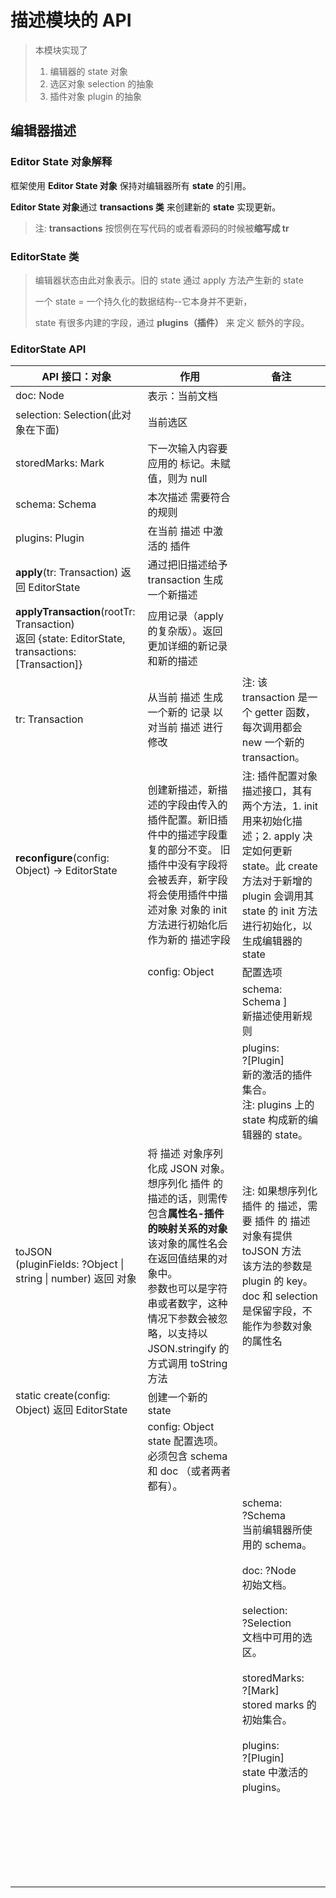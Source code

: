 # 描述模块的 API

> 本模块实现了
>
> 1. 编辑器的 state 对象
> 2. 选区对象 selection 的抽象
> 3. 插件对象 plugin 的抽象

## 编辑器描述

### Editor State 对象解释


框架使用 **Editor State 对象** 保持对编辑器所有 **state** 的引用。 

**Editor State 对象**通过 **transactions 类** 来创建新的 **state** 实现更新。

>  注: **transactions** 按惯例在写代码的或者看源码的时候被**缩写成 tr**

### EditorState 类

>  编辑器状态由此对象表示。旧的 state 通过 apply 方法产生新的 state
>
> 一个 state  = 一个持久化的数据结构--它本身并不更新，
>
> state 有很多内建的字段，通过 **plugins（插件）** 来 定义 额外的字段。

### EditorState API

| API 接口：对象                                               | 作用                                                         | 备注                                                         |
| ------------------------------------------------------------ | ------------------------------------------------------------ | ------------------------------------------------------------ |
| doc: Node                                                    | 表示：当前文档                                               |                                                              |
| selection: Selection(此对象在下面)                           | 当前选区                                                     |                                                              |
| storedMarks: Mark                                            | 下一次输入内容要应用的 标记。未赋值，则为 null               |                                                              |
| schema: Schema                                               | 本次描述 需要符合的规则                                      |                                                              |
| plugins:  Plugin                                             | 在当前 描述 中激活的 插件                                    |                                                              |
| **apply**(tr: Transaction) 返回 EditorState                  | 通过把旧描述给予 transaction 生成一个新描述                  |                                                              |
| **applyTransaction**(rootTr: Transaction) <br />返回 {state: EditorState, transactions: [Transaction]} | 应用记录（apply 的复杂版）。返回更加详细的新记录和新的描述   |                                                              |
| tr: Transaction                                              | 从当前 描述 生成一个新的 记录 以对当前 描述 进行修改         | 注: 该 transaction 是一个 getter 函数，每次调用都会 new 一个新的 transaction。 |
| **reconfigure**(config: Object) → EditorState                | 创建新描述，新描述的字段由传入的插件配置。新旧插件中的描述字段重复的部分不变。 旧插件中没有字段将会被丢弃，新字段将会使用插件中描述对象 对象的 init 方法进行初始化后作为新的 描述字段 | 注: 插件配置对象描述接口，其有两个方法，1. init 用来初始化描述；2. apply 决定如何更新 state。此 create 方法对于新增的 plugin 会调用其 state 的 init 方法进行初始化，以生成编辑器的 state |
|                                                              | config: Object                                               | 配置选项                                                     |
|                                                              |                                                              | schema: Schema  ]<br/>新描述使用新规则                       |
|                                                              |                                                              | plugins: ?⁠[Plugin]<br/>新的激活的插件集合。<br />注: plugins 上的 state 构成新的编辑器的 state。 |
| toJSON<br />(pluginFields: ?⁠Object<Plugin> \| string \| number) 返回 对象 | 将 描述 对象序列化成 JSON 对象。<br />想序列化 插件 的 描述的话，则需传包含**属性名-插件的映射关系的对象**<br />该对象的属性名会在返回值结果的对象中。<br />参数也可以是字符串或者数字，这种情况下参数会被忽略，以支持以 JSON.stringify 的方式调用 toString 方法 | 注: 如果想序列化 插件 的 描述，需要 插件 的 描述 对象有提供 toJSON 方法<br />该方法的参数是 plugin 的 key。doc 和 selection 是保留字段，不能作为参数对象的属性名 |
| static create(config: Object) 返回 EditorState               | 创建一个新的 state                                           |                                                              |
|                                                              | config: Object<br/>state 配置选项。必须包含 schema 和 doc （或者两者都有）。<br/> |                                                              |
|                                                              |                                                              | schema: ?⁠Schema<br/>当前编辑器所使用的 schema。<br/><br/>doc: ?⁠Node<br/>初始文档。<br/><br/>selection: ?⁠Selection<br/>文档中可用的选区。<br/><br/>storedMarks: ?⁠[Mark]<br/>stored marks 的初始集合。<br/><br/>plugins: ?⁠[Plugin]<br/>state 中激活的 plugins。 |
|                                                              |                                                              |                                                              |
|                                                              |                                                              |                                                              |
|                                                              |                                                              |                                                              |
|                                                              |                                                              |                                                              |
|                                                              |                                                              |                                                              |
|                                                              |                                                              |                                                              |
|                                                              |                                                              |                                                              |
|                                                              |                                                              |                                                              |
|                                                              |                                                              |                                                              |
|                                                              |                                                              |                                                              |
|                                                              |                                                              |                                                              |
|                                                              |                                                              |                                                              |
|                                                              |                                                              |                                                              |
|                                                              |                                                              |                                                              |
|                                                              |                                                              |                                                              |
|                                                              |                                                              |                                                              |
|                                                              |                                                              |                                                              |
|                                                              |                                                              |                                                              |
|                                                              |                                                              |                                                              |
|                                                              |                                                              |                                                              |
|                                                              |                                                              |                                                              |
|                                                              |                                                              |                                                              |
|                                                              |                                                              |                                                              |
|                                                              |                                                              |                                                              |










